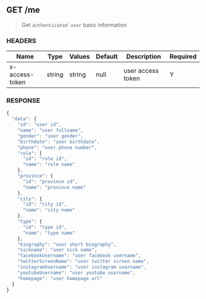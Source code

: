 ## **GET** /me

> Get `authenticated user` basic information

### **HEADERS**

| Name           | Type   | Values  | Default | Description       | Required |
| -------------- | ------ | ------- | ------- | ----------------- | -------- |
| x-access-token | string | string  |  null   | user access token |     Y    |

### **RESPONSE**

``` js
{
  "data": {
    "id": "user id",
    "name": "user fullname",
    "gender": "user gender",
    "birthdate": "user birthdate",
    "phone": "user phone number",
    "role": {
      "id": "role id",
      "name": "role name"
    },
    "province": {
      "id": "province id",
      "name": "province name"
    },
    "city": {
      "id": "city id",
      "name": "city name"
    },
    "type": {
      "id": "type id",
      "name": "type name"
    },
    "biography": "user short biography",
    "nickname": "user nick name",
    "facebookUsername": "user facebook username",
    "twitterScreenName": "user twitter screen name",
    "instagramUsername": "user instagram username",
    "youtubeUsername": "user youtube username",
    "homepage": "user homepage url"
  }
}
```
